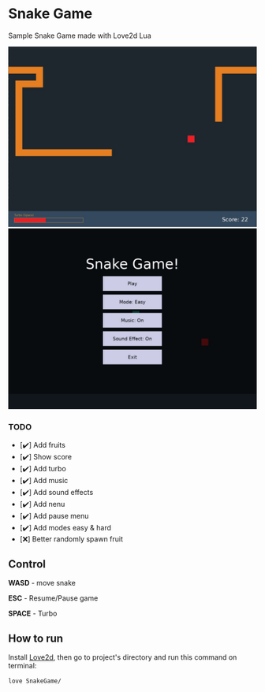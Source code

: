 # Snake Game

Sample Snake Game made with Love2d Lua

![Snake Game](assets/preview/game.jpg)
![Menu game](assets/preview/menu.jpg)

### TODO

- [✔️] Add fruits
- [✔️] Show score
- [✔️] Add turbo
- [✔️] Add music
- [✔️] Add sound effects
- [✔️] Add nenu
- [✔️] Add pause menu
- [✔️] Add modes easy & hard
- [❌] Better randomly spawn fruit 

## Control

**WASD** - move snake

**ESC** - Resume/Pause game

**SPACE** - Turbo

## How to run

Install [Love2d](https://love2d.org/), then go to project's directory and run this command on terminal:

```
love SnakeGame/
```

